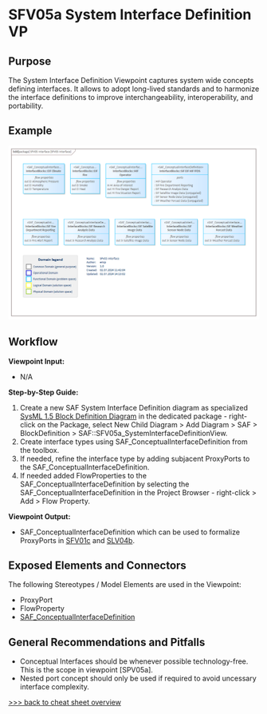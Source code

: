 # SFV05a System Interface Definition VP

## Purpose
The System Interface Definition Viewpoint captures system wide concepts defining interfaces. It allows to adopt long-lived standards and to harmonize the interface definitions to improve interchangeability, interoperability, and portability.

## Example
![SFV05a](../pics/SFV05a-example.png)

## Workflow
**Viewpoint Input:**
* N/A

**Step-by-Step Guide:**
1.  Create a new SAF System Interface Definition diagram as specialized [SysML 1.5 Block Definition Diagram](https://sparxsystems.com/enterprise_architect_user_guide/16.1/modeling_languages/block_definition_diagrams.html) in the dedicated package - right-click on the Package, select New Child Diagram > Add Diagram > SAF > BlockDefinition > SAF::SFV05a_SystemInterfaceDefinitionView.
2.	Create interface types using SAF_ConceptualInterfaceDefinition from the toolbox.
3.	If needed, refine the interface type by adding subjacent ProxyPorts to the SAF_ConceptualInterfaceDefinition.
4.	If needed added FlowProperties to the SAF_ConceptualInterfaceDefinition by selecting the SAF_ConceptualInterfaceDefinition in the Project Browser - right-click > Add > Flow Property.

**Viewpoint Output:**
* SAF_ConceptualInterfaceDefinition which can be used to formalize ProxyPorts in [SFV01c](System-Context-Exchange-Viewpoint.md) and [SLV04b](System-Internal-Exchange-Viewpoint.md).

## Exposed Elements and Connectors
The following Stereotypes / Model Elements are used in the Viewpoint:
* ProxyPort
* FlowProperty
* [SAF_ConceptualInterfaceDefinition](https://saf.gfse.org/userdoc/stereotypes.html#saf_conceptualinterfacedefinition)

## General Recommendations and Pitfalls
* Conceptual Interfaces should be whenever possible technology-free. This is the scope in viewpoint [SPV05a].
* Nested port concept should only be used if required to avoid uncessary interface complexity.

[>>> back to cheat sheet overview](../CheatSheet.md)
